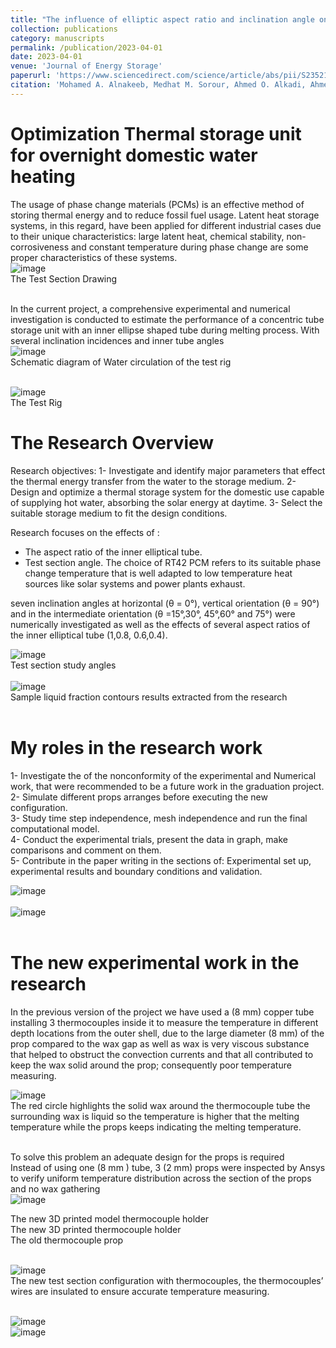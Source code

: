 ```yaml
---
title: "The influence of elliptic aspect ratio and inclination angle on the melting characteristic of phase change material in concentric cylindrical enclosure *-Click For More Details-*"
collection: publications
category: manuscripts
permalink: /publication/2023-04-01
date: 2023-04-01
venue: 'Journal of Energy Storage'
paperurl: 'https://www.sciencedirect.com/science/article/abs/pii/S2352152X23002293?via%3Dihub'
citation: 'Mohamed A. Alnakeeb, Medhat M. Sorour, Ahmed O. Alkadi, Ahmed A. Gomaa, Ahmed M. ELghoul, Mostafa M. Zaytoun'
---
```




Optimization Thermal storage unit for overnight domestic water heating
=====

The usage of phase change materials (PCMs) is an effective method of storing thermal energy and to reduce fossil fuel usage. Latent heat storage systems, in this regard, have been applied for different industrial cases due to their unique characteristics: large latent heat, chemical stability, non-corrosiveness and constant temperature during phase change are some proper characteristics of these systems. <br/>
![image](../images/research/Picture23.png) <br/> 
The Test Section Drawing <br/> <br/> 

In the current project, a comprehensive experimental and numerical investigation is conducted to estimate the performance of a concentric tube storage unit with an inner ellipse shaped tube during melting process. 
With several inclination incidences and inner tube angles <br/>
![image](../images/research/Picture25.png) <br/> 
Schematic diagram of Water circulation of the test rig <br/> <br/> 

![image](../images/research/Picture24.png) <br/> 
The Test Rig


The Research Overview
=====
Research objectives:
1- Investigate and identify major parameters that effect the thermal energy transfer from the water to the storage medium.
2- Design and optimize a thermal storage system for the domestic use capable of supplying hot water, absorbing the solar energy at daytime.
3- Select the suitable storage medium to fit the design conditions. 

Research focuses on the effects of :
- The aspect ratio of the inner elliptical tube. 
- Test section angle. 
The choice of RT42 PCM refers to its suitable phase change temperature that is well adapted to low temperature heat sources like solar systems and power plants exhaust.<br/>

seven inclination angles at horizontal (θ = 0°), vertical orientation (θ = 90°) and in the intermediate orientation (θ =15°,30°, 45°,60° and 75°) were numerically investigated as well as the effects of several aspect ratios of the inner elliptical tube (1,0.8, 0.6,0.4). <br/>

![image](../images/research/Picture28.png) <br/>
Test section study angles <br/> <br/> 
![image](../images/research/Picture29.png) <br/> 
Sample liquid fraction contours results extracted from the research <br/> <br/>


My roles in the research work 
=====

1- Investigate the of the nonconformity of the experimental and Numerical work, that were recommended to be a future work in the graduation project. <br/>
2- Simulate different props arranges before executing the new configuration. <br/>
3- Study time step independence, mesh independence and run the final computational model. <br/>
4- Conduct the experimental trials, present the data in graph, make comparisons and comment on them. <br/>
5- Contribute in the paper writing in the sections of: Experimental set up, experimental results and boundary conditions and validation.  <br/>

![image](../images/research/Picture30.jpg) <br/><br/>
![image](../images/research/Picture31.jpg) <br/><br/>

The new experimental work in the research
=====

In the previous version of the project we have used a (8 mm) copper tube installing 3 thermocouples inside it to measure the temperature in different depth locations from the outer shell, due to the large diameter (8 mm) of the prop compared to the wax gap as well as wax is very viscous substance that helped to obstruct  the convection currents and that all contributed to keep the wax solid around the prop; consequently poor temperature measuring.

![image](../images/research/Picture32.jpg) <br/> 
The red circle highlights the solid wax around the thermocouple tube the surrounding wax is liquid so the temperature is higher that the melting temperature while the props keeps indicating the melting temperature. <br/><br/>

To solve this problem an adequate design for the props is required <br/> 
Instead of using one (8 mm ) tube, 3 (2 mm) props were inspected by Ansys to verify uniform temperature distribution across the section of the props and no wax gathering <br/> 
![image](../images/research/Picture33.png) <br/> 

The new 3D printed model thermocouple holder <br/>
The new 3D printed thermocouple holder <br/>
The old thermocouple prop <br/><br/>

![image](../images/research/Picture34.jpg) <br/> 
The new test section configuration with thermocouples, the thermocouples’ wires are insulated to ensure accurate temperature measuring. <br/><br/>

![image](../images/research/Picture36.png) <br/> 
![image](../images/research/Picture35.png) <br/> 







